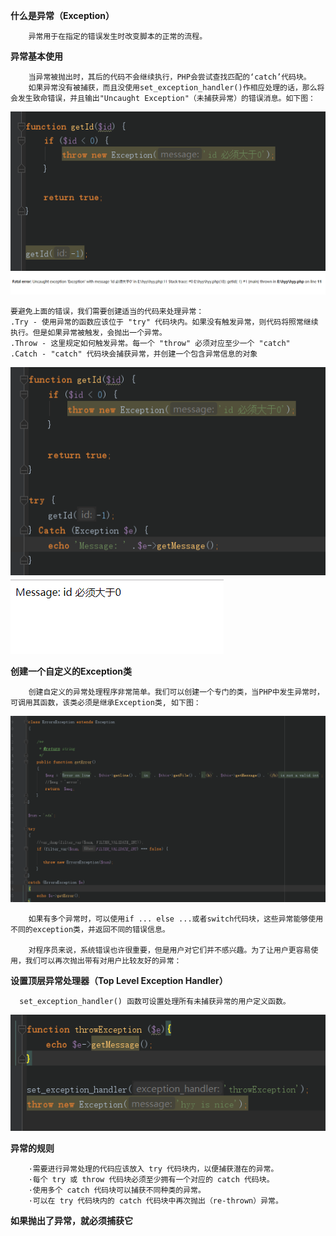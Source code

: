 **什么是异常（Exception）**

        异常用于在指定的错误发生时改变脚本的正常的流程。

**异常基本使用**

        当异常被抛出时，其后的代码不会继续执行，PHP会尝试查找匹配的‘catch’代码块。
        如果异常没有被捕获，而且没使用set_exception_handler()作相应处理的话，那么将会发生致命错误，并且输出"Uncaught Exception"（未捕获异常）的错误消息。如下图：
      
<img src='./img/30.png'>
      
<img src='./img/31.png'>  

    要避免上面的错误，我们需要创建适当的代码来处理异常：
    .Try - 使用异常的函数应该位于 "try" 代码块内。如果没有触发异常，则代码将照常继续执行。但是如果异常被触发，会抛出一个异常。
    .Throw - 这里规定如何触发异常。每一个 "throw" 必须对应至少一个 "catch"
    .Catch - "catch" 代码块会捕获异常，并创建一个包含异常信息的对象
    
<img src='./img/32.png'>
<img src='./img/33.png'>

**创建一个自定义的Exception类**

        创建自定义的异常处理程序非常简单。我们可以创建一个专门的类，当PHP中发生异常时，可调用其函数，该类必须是继承Exception类, 如下图：
        
<img src='./img/34.png'>

        如果有多个异常时，可以使用if ... else ...或者switch代码块，这些异常能够使用不同的exception类，并返回不同的错误信息。
        
        对程序员来说，系统错误也许很重要，但是用户对它们并不感兴趣。为了让用户更容易使用，我们可以再次抛出带有对用户比较友好的异常：
        
**设置顶层异常处理器（Top Level Exception Handler）**

      set_exception_handler() 函数可设置处理所有未捕获异常的用户定义函数。
      

<img src='./img/35.png'>

**异常的规则**
        
        ·需要进行异常处理的代码应该放入 try 代码块内，以便捕获潜在的异常。
        ·每个 try 或 throw 代码块必须至少拥有一个对应的 catch 代码块。
        ·使用多个 catch 代码块可以捕获不同种类的异常。
        ·可以在 try 代码块内的 catch 代码块中再次抛出（re-thrown）异常。
        
**如果抛出了异常，就必须捕获它**

